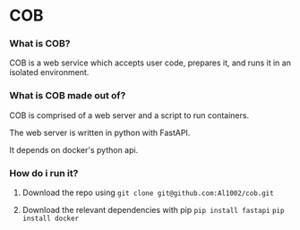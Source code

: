 # COB
### What is COB?

COB is a web service which accepts user code, prepares it, and runs it in an isolated environment.

### What is COB made out of?

COB is comprised of a web server and a script to run containers.

The web server is written in python with FastAPI.

It depends on docker's python api.

### How do i run it?

1. Download the repo using
```git clone git@github.com:Al1002/cob.git```

2. Download the relevant dependencies with pip
```pip install fastapi```
```pip install docker```

